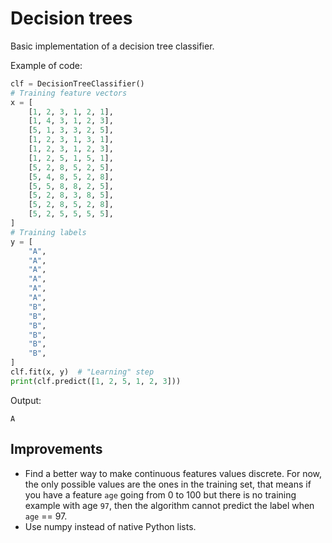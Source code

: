 # Decision trees

Basic implementation of a decision tree classifier.


Example of code:

```python
clf = DecisionTreeClassifier()
# Training feature vectors
x = [
    [1, 2, 3, 1, 2, 1],
    [1, 4, 3, 1, 2, 3],
    [5, 1, 3, 3, 2, 5],
    [1, 2, 3, 1, 3, 1],
    [1, 2, 3, 1, 2, 3],
    [1, 2, 5, 1, 5, 1],
    [5, 2, 8, 5, 2, 5],
    [5, 4, 8, 5, 2, 8],
    [5, 5, 8, 8, 2, 5],
    [5, 2, 8, 3, 8, 5],
    [5, 2, 8, 5, 2, 8],
    [5, 2, 5, 5, 5, 5],
]
# Training labels
y = [
    "A",
    "A",
    "A",
    "A",
    "A",
    "A",
    "B",
    "B",
    "B",
    "B",
    "B",
    "B",
]
clf.fit(x, y)  # "Learning" step
print(clf.predict([1, 2, 5, 1, 2, 3]))
```

Output:

```
A
```

## Improvements

 * Find a better way to make continuous features values discrete. For now, the only possible values are the ones in the
 training set, that means if you have a feature `age` going from 0 to 100 but there is no training example with age
 `97`, then the algorithm cannot predict the label when `age` == 97.
 * Use numpy instead of native Python lists.
